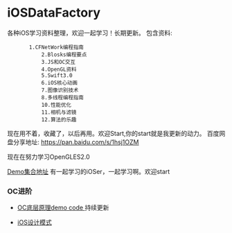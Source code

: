 # iOSDataFactory
各种iOS学习资料整理，欢迎一起学习！长期更新。
包含资料:

	       1.CFNetWork编程指南
               2.Blosks编程要点
               3.JS和OC交互
               4.OpenGL资料
               5.Swift3.0
               6.iOS核心动画
               7.图像识别技术
               8.多线程编程指南
               10.性能优化
               11.相机与滤镜
               12.算法的乐趣
现在用不着，收藏了，以后再用。欢迎Start,你的start就是我更新的动力。
百度网盘分享地址:
https://pan.baidu.com/s/1hsj1OZM



现在在努力学习OpenGLES2.0

[Demo集合地址](https://github.com/ifgyong/learnOpenGLES)
有一起学习的iOSer，一起学习啊。欢迎start


### OC进阶
- [OC底层原理demo code ](https://github.com/ifgyong/demo/tree/master/OC)持续更新


- [iOS设计模式](https://github.com/ifgyong/demo/tree/master/%E8%AE%BE%E8%AE%A1%E6%A8%A1%E5%BC%8F)
